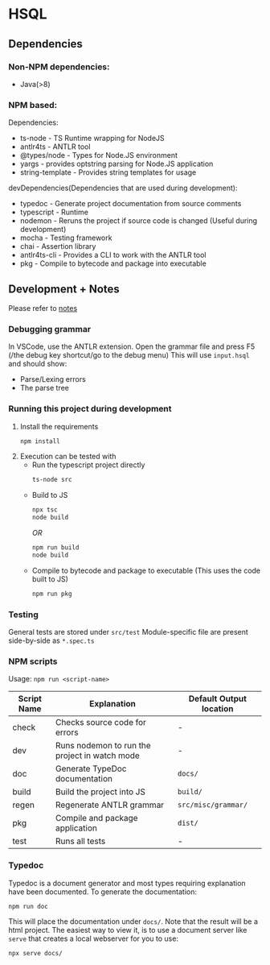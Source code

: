 # HSQL

## Dependencies

### Non-NPM dependencies:

-   Java(>8)

### NPM based:

Dependencies:

-   ts-node - TS Runtime wrapping for NodeJS
-   antlr4ts - ANTLR tool
-   @types/node - Types for Node.JS environment
-   yargs - provides optstring parsing for Node.JS application
-   string-template - Provides string templates for usage

devDependencies(Dependencies that are used during development):

-   typedoc - Generate project documentation from source comments
-   typescript - Runtime
-   nodemon - Reruns the project if source code is changed (Useful during development)
-   mocha - Testing framework
-   chai - Assertion library
-   antlr4ts-cli - Provides a CLI to work with the ANTLR tool
-   pkg - Compile to bytecode and package into executable


## Development + Notes

Please refer to [notes](notes/index.md)
### Debugging grammar

In VSCode, use the ANTLR extension.
Open the grammar file and press F5 (/the debug key shortcut/go to the debug menu)
This will use `input.hsql` and should show:

-   Parse/Lexing errors
-   The parse tree

### Running this project during development

1. Install the requirements
    ```bash
    npm install
    ```
2. Execution can be tested with
    - Run the typescript project directly
        ```bash
        ts-node src
        ```
    - Build to JS
        ```bash
        npx tsc
        node build
        ```
        _OR_
        ```bash
        npm run build
        node build
        ```
    - Compile to bytecode and package to executable (This uses the code built to JS)
        ```bash
        npm run pkg
        ```

### Testing

General tests are stored under `src/test`
Module-specific file are present side-by-side as `*.spec.ts`

### NPM scripts

Usage: `npm run <script-name>`

| Script Name | Explanation                                   | Default Output location |
| ----------- | --------------------------------------------- | ----------------------- |
| check       | Checks source code for errors                 | -                       |
| dev         | Runs nodemon to run the project in watch mode | -                       |
| doc         | Generate TypeDoc documentation                | `docs/`                 |
| build       | Build the project into JS                     | `build/`                |
| regen       | Regenerate ANTLR grammar                      | `src/misc/grammar/`     |
| pkg         | Compile and package application               | `dist/`                 |
| test        | Runs all tests                                | -                       |

### Typedoc

Typedoc is a document generator and most types requiring explanation have been documented.
To generate the documentation:

```bash
npm run doc
```

This will place the documentation under `docs/`.
Note that the result will be a html project. The easiest way to view it, is to use a document server like `serve` that creates a local webserver for you to use:

```bash
npx serve docs/
```
